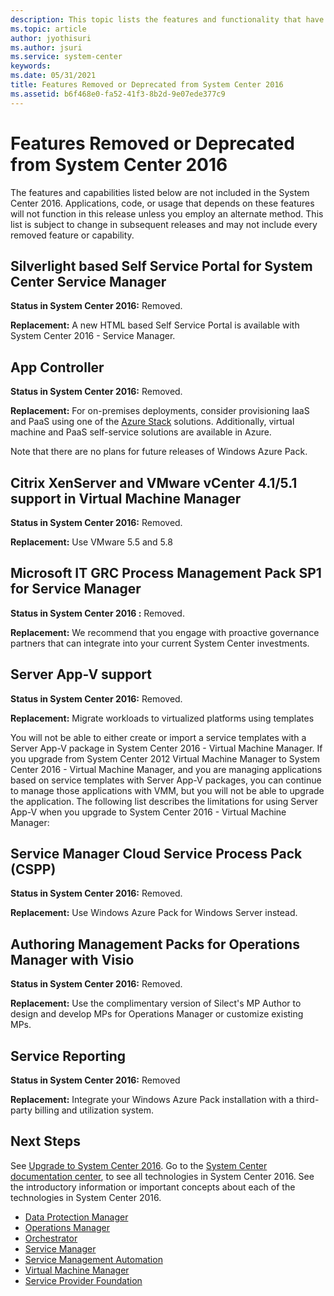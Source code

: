 ```yaml
---
description: This topic lists the features and functionality that have been removed or replaced in System Center 2016.
ms.topic: article
author: jyothisuri
ms.author: jsuri
ms.service: system-center
keywords:
ms.date: 05/31/2021
title: Features Removed or Deprecated from System Center 2016
ms.assetid: b6f468e0-fa52-41f3-8b2d-9e07ede377c9
---
```


# Features Removed or Deprecated from System Center 2016

The features and capabilities  listed below  are not included in the System Center 2016. Applications, code, or usage that depends  on these features will not function in this release unless you employ an alternate method. This list is subject to change in subsequent releases and may not include every removed feature or capability.

## Silverlight based Self Service Portal for System Center Service Manager
**Status in System Center 2016:** Removed.

**Replacement:** A new HTML based Self Service Portal is available with System Center 2016 - Service Manager.

## App Controller
**Status in System Center 2016:** Removed.

**Replacement:** For on-premises deployments, consider provisioning IaaS and PaaS using one of the [Azure Stack](https://azure.microsoft.com/overview/azure-stack/) solutions. Additionally, virtual machine and PaaS self-service solutions are available in Azure.

Note that there are no plans for future releases of Windows Azure Pack.


## Citrix XenServer and VMware vCenter 4.1/5.1 support in Virtual Machine Manager
**Status in System Center 2016:** Removed.

**Replacement:** Use VMware 5.5 and 5.8

## Microsoft IT GRC Process Management Pack SP1 for Service Manager
**Status in System Center 2016 :** Removed.

**Replacement:** We recommend that you engage with proactive governance partners that can integrate into your current System Center investments.

## Server App-V support
**Status in System Center 2016:** Removed.

**Replacement:** Migrate workloads to virtualized platforms using templates

You will not be able to either create or import a service templates with a Server App-V package in System Center 2016 - Virtual Machine Manager.  If you upgrade from System Center 2012 Virtual Machine Manager to System Center 2016 - Virtual Machine Manager, and you are managing applications based on service templates with Server App-V packages, you can continue to manage those applications with VMM, but you will not be able to upgrade the application. The following list describes the limitations for using Server App-V when you upgrade to System Center 2016 - Virtual Machine Manager:

## Service Manager Cloud Service Process Pack (CSPP)
**Status in System Center 2016:** Removed.

**Replacement:** Use Windows Azure Pack for Windows Server instead.

## Authoring Management Packs for Operations Manager with Visio
**Status in System Center 2016:** Removed.

**Replacement:** Use the complimentary version of Silect's MP Author to design and develop MPs for Operations Manager or customize existing MPs.

## Service Reporting
**Status in System Center 2016:** Removed

**Replacement:** Integrate your Windows Azure Pack installation with a third-party billing and utilization system.


## Next Steps

See [Upgrade to System Center 2016](upgrade-to-system-center-2016.md).
Go to the [System Center documentation center](index.yml), to see all technologies in System Center 2016.
See the introductory information or important concepts about each of the technologies in System Center 2016.

* [Data Protection Manager](./dpm/dpm-overview.md)
* [Operations Manager](./scom/key-concepts.md)
* [Orchestrator](./orchestrator/learn-about-orchestrator.md)
* [Service Manager](./scsm/service-manager.md)
* [Service Management Automation](./sma/overview-of-service-management-automation.md)
* [Virtual Machine Manager](./vmm/overview.md)
* [Service Provider Foundation](./spf/overview.md)
